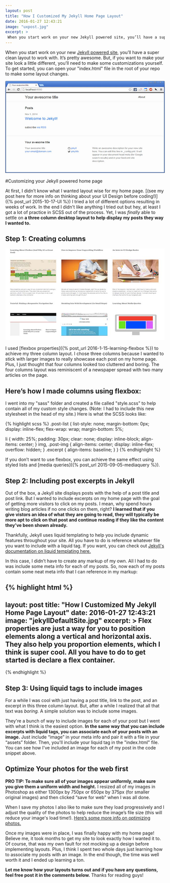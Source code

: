 ```yaml
---
layout: post
title: "How I Customized My Jekyll Home Page Layout"
date: 2016-01-27 12:43:21
image: "uxpost.jpg"
excerpt: >
 When you start work on your new Jekyll powered site, you’ll have a super clean layout to work with. It’s pretty awesome. But, if you want to make your site look a little different, you’ll need to make some customizations yourself. Let's get started.
---
```


When you start work on your new [Jekyll powered site](https://jekyllrb.com/), you’ll have a super clean layout to work with. It’s pretty awesome. But, if you want to make your site look a little different, you’ll need to make some customizations yourself. To get started, you can open your "index.html" file in the root of your repo to make some layout changes.

![Default Jekyll Layout](/assets/jekyllDefaultSite.jpg)

#Customizing your Jekyll powered home page

At first, I didn’t know what I wanted layout wise for my home page. [(see my post here for more info on thinking about your UI Design before coding!)]({% post_url 2015-10-17-UI %}) I tried a lot of different options resulting in weeks of work. In the end I didn't like anything I tried out but hey, at least I got a lot of practice in SCSS out of the process. Yet, I  was *finally* able to settle on **a three column desktop layout to help display my posts they way I wanted to.**

## Step 1: Creating columns

![Three Column Blog Layout](/assets/threeColumnLayout.jpg)

I used [flexbox properties]({% post_url 2016-1-15-learning-flexbox %}) to achieve my three column layout. I chose three columns because I wanted to stick with larger images to really showcase each post on my home page. Plus, I just thought that four columns looked too cluttered and boring. The four columns layout was reminiscent of a newspaper spread with two many articles on the page.

## Here’s how I made columns using flexbox:

I went into my "sass" folder and created a file called "style.scss" to help contain all of my custom style changes. (Note: I had to include this new stylesheet in the head of my site.) Here is what the SCSS looks like:

{% highlight scss %}
.post-list {
  list-style: none;
  margin-bottom: 0px;
  display: inline-flex;
  flex-wrap: wrap;
  margin-bottom: 5%;

  li {
    width: 25%;
    padding: 30px;
    clear: none;
    display: inline-block;
    align-items: center;
  }
  img, .post-img {
    align-items: center;
    display: inline-flex;
    overflow: hidden;
  }
  .excerpt {
    align-items: baseline;
  }
}
{% endhighlight %}

If you don’t want to use flexbox, you can achieve the same effect using styled lists and [media queries]({% post_url 2015-09-05-mediaquery %}).

## Step 2: Including post excerpts in Jekyll
Out of the box, a Jekyll site displays posts with the help of a post title and post link. But I wanted to include excerpts on my home page with the goal of getting more visitors to click on my posts. I mean, why spend hours writing blog articles if no one clicks on them, right? **I learned that if you give vistors an idea of what they are going to read, they will typically be more apt to click on that post and continue reading if they like the content they've been shown already.**  

Thankfully, Jekyll uses liquid templating to help you include dynamic features throughout your site. All you have to do is reference whatever file you want to include with a liquid tag. If you want, you can check out [Jekyll's documentation on liquid templating here.](http://jekyllrb.com/docs/templates/)

In this case, I didn’t have to create any markup of my own. All I had to do was include some meta info for each of my posts. So, now each of my posts contain some neat meta info that I can reference in my markup:

{% highlight html %}
---
layout: post
title: "How I Customized My Jekyll Home Page Layout"
date: 2016-01-27 12:43:21
image: "jekyllDefaultSite.jpg"
excerpt: >
 Flex properties are just a way for you to position elements along a vertical and horizontal axis. They also help you proportion elements, which I think is super cool. All you have to do to get started is declare a flex container.
---
{% endhighlight %}


## Step 3: Using liquid tags to include images

For a while I was cool with just having a post title, link to the post, and an excerpt in this three column layout. But, after a while I realized that all that text was *boring.* A simple solution was to include some images.

They're a bunch of way to include images for each of your post but I went with what I think is the easiest option. **In the same way that you can include excerpts with liquid tags, you can associate each of your posts with an image.** Just include “image” in your meta info and pair it with a file in your “assets” folder. Then, you'll include your liquid tag in the "index.html" file. You can see how I've included an image for each of my post in the code snippet above.

## Optimize Your photos for the web first

**PRO TIP: To make sure all of your images appear uniformly, make sure you give them a uniform width and height.** I resized all of my images in Photoshop as either 1300px by 750px or 650px by 375px (for smaller original images) and then clicked “save for web" when I was all done.

When I save my photos I also like to make sure they load progressively and I adjust the quality of the photos to help reduce the image’s file size (this will reduce your image's load time!). [Here’s some more info on optimizing photos.](http://madefreshly.com/blog/howto/how-to-properly-optimize-images-for-web-in-photoshop/)

Once my images were in place, I was finally happy with my home page! Believe me, it took months to get my site to look exactly how I wanted it to. Of course, that was my own fault for not mocking up a design before implementing layouts. Plus, I think I spent two whole days just learning how to associate my posts with an image. In the end though, the time was well worth it and I ended up learning a ton.

**Let me know how your layouts turns out and if you have any questions, feel free post it in the comments below.** Thanks for reading guys!
